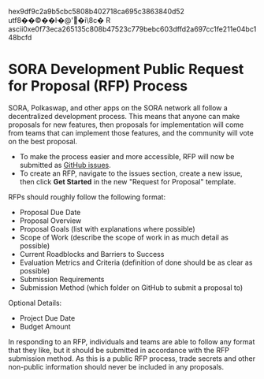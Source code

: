 hex9df9c2a9b5cbc5808b402718ca695c3863840d52
utf8��©��ŀ�@'�i\8c� R
ascii0xe0f73eca265135c808b47523c779bebc603dffd2a697cc1fe211e04bc148bcfd
# SORA Development Public Request for Proposal (RFP) Process

SORA, Polkaswap, and other apps on the SORA network all follow a decentralized development process. This means that anyone can make proposals for new features, then proposals for implementation will come from teams that can implement those features, and the community will vote on the best proposal.

- To make the process easier and more accessible, RFP will now be submitted as [GitHub issues](https://docs.github.com/en/issues/tracking-your-work-with-issues/about-issues).
- To create an RFP, navigate to the issues section, create a new issue, then click **Get Started** in the new "Request for Proposal" template. 

RFPs should roughly follow the following format:

- Proposal Due Date
- Proposal Overview
- Proposal Goals (list with explanations where possible)
- Scope of Work (describe the scope of work in as much detail as possible)
- Current Roadblocks and Barriers to Success
- Evaluation Metrics and Criteria (definition of done should be as clear as possible)
- Submission Requirements
- Submission Method (which folder on GitHub to submit a proposal to)

Optional Details:
- Project Due Date
- Budget Amount

In responding to an RFP, individuals and teams are able to follow any format that they like, but it should be submitted in accordance with the RFP submission method. As this is a public RFP process, trade secrets and other non-public information should never be included in any proposals.
